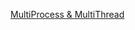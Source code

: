 [MultiProcess & MultiThread](https://verbena-treatment-eb5.notion.site/MutiProcess-MultiThread-7926cf3b50b646bcb56e892e55c4f04e?pvs=4)